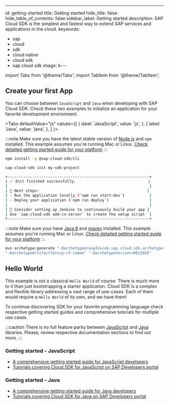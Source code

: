---
id: getting-started
title: Getting started
hide_title: false
hide_table_of_contents: false
sidebar_label: Getting started
description: SAP Cloud SDK is the simplest and fastest way to extend SAP services and applications in the cloud.
keywords:
- sap
- cloud
- sdk
- cloud native
- cloud sdk
- sap cloud sdk
image:
k---

import Tabs from '@theme/Tabs';
import TabItem from '@theme/TabItem';


## Create your first App ##
You can choose between `JavaScript` and `Java` when developing with SAP Cloud SDK.
Check these two examples to initialize an application for your favorite development environment.

<Tabs
defaultValue="js"
values={[
{ label: 'JavaScript', value: 'js', },
{ label: 'Java', value: 'java', },
]
}>

<TabItem value="js">

:::note
Make sure you have the latest stable version of [Node.js](https://nodejs.org/en/download/ ) and `npm` installed.
This example assumes you're running Mac or Linux. [Check detailed getting started guide for your platform](../js/getting-started )
:::

```bash
npm install -g @sap-cloud-sdk/cli

sap-cloud-sdk init my-sdk-project

+---------------------------------------------------------------+
| ✅ Init finished successfully.                                |
|                                                               |
| 🚀 Next steps:                                                |
| - Run the application locally (`npm run start:dev`)           |
| - Deploy your application (`npm run deploy`)                  |
|                                                               |
| 🔨 Consider setting up Jenkins to continuously build your app |
| Use `sap-cloud-sdk add-cx-server` to create the setup script  |
+---------------------------------------------------------------+
```


</TabItem>

<TabItem value="java">

:::note
Make sure your have [Java 8](https://adoptopenjdk.net/ ) and [maven](https://maven.apache.org/install.html )  installed.
This example assumes you're running Mac or Linux. [Check detailed getting started guide for your platform](../java/getting-started )
:::

```bash
mvn archetype:generate "-DarchetypeGroupId=com.sap.cloud.sdk.archetypes"\
"-DarchetypeArtifactId=scp-cf-tomee" "-DarchetypeVersion=RELEASE"
```

</TabItem>
</Tabs>

## Hello World ##
This example is not a classical `Hello World` of course. There is much more to it than just bootstrapping a starter
application. Cloud SDK is a complex and flexible library addressing a vast range of use-cases. Each of them would
require a `Hello World` of its own, and we have them!

To continue discovering SDK for your favorite programming language check respective getting started
guides and comprehensive tutorials for multiple use cases.

:::caution
There is no full feature parity between [JavaScript](../js/features )  and [Java](../java/features ) libraries.
Please, review respective documentation sections to find out more.
:::

### Getting started - JavaScript ###

- [A comprehensive getting started guide for JavaScript developers](../js/getting-started )
- [Tutorials covering Cloud SDK for JavaScript on SAP Developers portal](https://developers.sap.com/tutorial-navigator.html?tag=products:technology-platform/sap-cloud-sdk/sap-cloud-sdk&tag=topic:javascript )

### Getting started - Java ###
- [A comprehensive getting started guide for Java developers](../java/getting-started )
- [Tutorials covering Cloud SDK for Java on SAP Developers portal](https://developers.sap.com/tutorial-navigator.html?tag=products:technology-platform/sap-cloud-sdk/sap-cloud-sdk&tag=topic:java )

